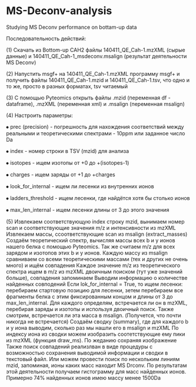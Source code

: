 # MS-Deconv-analysis
Studying MS Deconv performance on bottam-up data

Последовательность действий:

(1) Скачать из Bottom-up CAH2 файлы 140411_QE_Cah-1.mzXML (сырые данные) и 140411_QE_Cah-1_msdeconv.msalign (результат деятельности MS Deconv)

(2) Напустить msgf+ на 140411_QE_Cah-1.mzXML программу msgf+ и получить файлы  140411_QE_Cah-1.mzid и 140411_QE_Cah-1.tsv, что одно и то же, просто в разных форматах, tsv читаемый

(3) С помощью Pyteomics открыть файлы .mzid (переменная df - dataframe), .mzXML (переменная xml) и .msalign (переменная msalign)

(4) Настроить параметры:

⦁	prec (precision) - погрешность для нахождения соответствий между реальными и теоретическими спектрами - 10ppm или заданное число Da

⦁	index - номер строки в TSV (mzid) для анализа

⦁	isotopes - ищем изотопы от +0 до +(isotopes-1)

⦁	charges - ищем заряды от +1 до +charges

⦁	look_for_internal - ищем ли лесенки из внутренних ионов

⦁	ladders_threshold - ищем лесенки, где найдётся хотя бы столько ионов

⦁	max_len_internal - ищем лесенки длины от 3 до этого значения 

(5) Извлекаем соответствующую index строку mzid, вынимаем номер scan и соответствующие значения m/z и интенсивности из mzXML
Извлекаем массы, cсоответствующие scan из msalign (extract_masses)
Создаём теоретический спектр, вычисляя массы всех b и y ионов нашего белка с помощью Pyteomics. Так же считаем m/z для всех зарядом и изотопов этих b и y ионов.
Каждую массу из msalign сравниваем со всеми теоретическими массами (тех и других не очень много) и ищём совпадения
Каждое значение m/z из теоретического спектра ищем в m/z из mzXML двоичным поиском (тут уже значений больше), совпадения запоминаем
Выводим информацию о количестве найденных совподений
Если lok_for_internal = True, то ищем лесенки: перебираем стартовую позицию для лесенки, зетем перебираем все фрагменты белка с этим фиксированным концом и длины от 3 до max_len_internal. Для каждого определям, встречается ли он в mzXML, перебирая заряды и изотопы и используя двоичный поиск. Также смотрим, встречается ли эта масса в msalign. (Получется, что почти никогда не встречается)
Создаём сводку (summary), где для каждого b и y иона выводим, сколько раз мы нашли его в msalign и mzXML
По индексу иона из сводки можем изобразить соотетствующие ему пики из mzXML (функция draw_ms). По жеданию сохраняя изображение
Также поиск совпадений реализлван в виде процедуры с возможностью сохранения выводимой информации и сводки в текстовый файл.
Или можем провести поиск по нескольким линиям mzid, запоминая, ионы каких масс находит MS Drconv. По результатам этой деятельности получаем гистограмму для масс найденных ионов. Примерно 74% найденных ионов имею массу менее 1500Da
